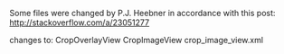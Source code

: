 Some files were changed by P.J. Heebner in accordance with this post:
http://stackoverflow.com/a/23051277

changes to:
CropOverlayView
CropImageView
crop_image_view.xml
